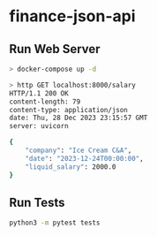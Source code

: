 # finance-json-api

## Run Web Server

```bash
> docker-compose up -d
```

```bash
> http GET localhost:8000/salary
HTTP/1.1 200 OK
content-length: 79
content-type: application/json
date: Thu, 28 Dec 2023 23:15:57 GMT
server: uvicorn

{
    "company": "Ice Cream C&A",
    "date": "2023-12-24T00:00:00",
    "liquid_salary": 2000.0
}
```

## Run Tests

```bash
python3 -m pytest tests
```